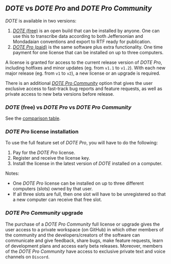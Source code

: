 ## _DOTE_ vs _DOTE Pro_ and _DOTE Pro Community_

_DOTE_ is available in two versions:

1. [_DOTE_ (free)](#free) is an open build that can be installed by anyone.
One can use this to transcribe data according to both Jeffersonian and Mondadaian conventions and export to RTF ready for publication.
1. [_DOTE Pro_ (paid)](#pro) is the same software plus extra functionality.
One time payment for one license that can be installed on up to three computers.

A license is granted for access to the current release version of _DOTE Pro_, including hotfixes and minor updates (eg. from `v1.1` to `v1.2`).
With each new major release (eg. from `v1` to `v2`), a new license or an upgrade is required.

There is an additional [_DOTE Pro Community_](#community) option that gives the user exclusive access to fast-track bug reports and feature requests, as well as private access to new beta versions before release.

### _DOTE_ (free) vs _DOTE Pro_ vs _DOTE Pro Community_ </a>

See the [comparison table](compare.md).

### _DOTE Pro_ license installation <a id='license'></a>

To use the full feature set of _DOTE Pro_, you will have to do the following:

1. Pay for the _DOTE Pro_ license.
1. Register and receive the license key.
1. Install the license in the latest version of _DOTE_ installed on a computer.

Notes:

- One _DOTE Pro_ license can be installed on up to three different computers (slots) owned by that user.
- If all three slots are full, then one slot will have to be unregistered so that a new computer can receive that free slot.

### _DOTE Pro Community_ upgrade <a id='community'></a>

The purchase of a _DOTE Pro Community_ full license or upgrade gives the user access to a private workspace (on GitHub) in which other members of the community and the developers/creators of the software can communicate and give feedback, share bugs, make feature requests, learn of development plans and access early beta releases.
Moreover, members of the _DOTE Pro Community_ have access to exclusive private text and voice channels on `Discord`.
